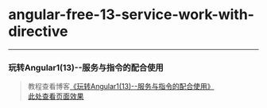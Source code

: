 # angular-free-13-service-work-with-directive        
---
### 玩转Angular1(13)--服务与指令的配合使用               

> 教程查看博客[《玩转Angular1(13)--服务与指令的配合使用》](https://godbasin.github.io/2017/03/18/angular-free-13-service-work-with-directive/)                                
> [此处查看页面效果](http://ok2o5vt7c.bkt.clouddn.com/angular-free-13-service-work-with-directive/index.html)  